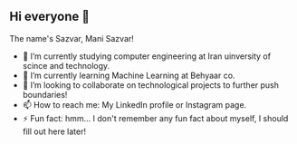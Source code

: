 ## Hi everyone 👋

The name's Sazvar, Mani Sazvar!

- 🔭 I’m currently studying computer engineering at Iran uinversity of scince and technology.
- 🌱 I’m currently learning Machine Learning at Behyaar co.
- 👯 I’m looking to collaborate on technological projects to further push boundaries!
- 📫 How to reach me: My LinkedIn profile or Instagram page.
- ⚡ Fun fact: hmm... I don't remember any fun fact about myself, I should fill out here later!

